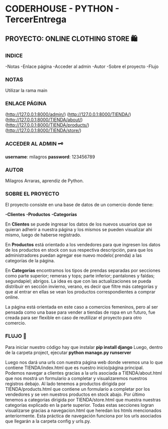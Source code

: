# CODERHOUSE - PYTHON - TercerEntrega #

## PROYECTO: ONLINE CLOTHING STORE :shopping:

### INDICE ###

-Notas
-Enlace página
-Acceder al admin
-Autor
-Sobre el proyecto
-Flujo

### NOTAS ###
Utilizar la rama main

### ENLACE PÁGINA ###

(http://127.0.0.1:8000/admin/)
(http://127.0.0.1:8000/TIENDA/)
(http://127.0.0.1:8000/TIENDA/about/)
(http://127.0.0.1:8000/TIENDA/products/)
(http://127.0.0.1:8000/TIENDA/store/)


### ACCEDER AL ADMIN  :old_key:

**username**: milagros
**password**: 123456789

### AUTOR ###

Milagros Arraras, aprendiz de Python.


### SOBRE EL PROYECTO ###

El proyecto consiste en una base de datos de un comercio donde tiene:

**-Clientes**
**-Productos**
**-Categorías**

En **Clientes** se puede ingresar los datos de los nuevos usuarios que se quieran adherir a nuestra página y los mismos se pueden visualizar ahi mismo, luego de haberse registrado.

En **Productos** está orientado a los vendedores para que ingresen los datos de los productos en stock con sus respectiva descripción, para que los administradores puedan agregar ese nuevo modelo( prenda) a las categorías de la página.

En **Categorías** encontramos los tipos de prendas separadas por secciones como parte superior; remeras y tops; parte inferior; pantalones y faldas; segundapiel; abrigos. La idea es que con las actualizaciones se pueda distribuir en sección invierno, verano, es decir que filtre más categorías y que al entrar en ellas se vean los productos correspondientes a comprar online.


La página está orientada en este caso a comercios femeninos, pero al ser pensada como una base para vender a tiendas de ropa en un futuro, fue creada para ser flexible en caso de reutilizar el proyecto para otro comercio. 



### FLUJO  :triangular_flag_on_post:

Para iniciar nuestro código hay que instalar **pip install django**
Luego, dentro de la carpeta project, ejecutar **python manage.py runserver**

Luego nos dará una urls con nuestra página web donde veremos una lo que contiene TIENDA/index.html que es nuestro inicio/página principal. Podemos navegar a clientes gracias a la urls asociada a TIENDA/about.html que nos mostrá un formulario a completar y visualizaremos nuestros registros debajo. Al lado tenemos a productos dirigida por TIENDA/products.html que contiene un formulario a completar por los vendedores y se ven nuestros productos en stock abajo. Por último tenemos a categorias dirigida por TIENDA/store.html que muestra nuestras categorías explicado en la parte superior. Todas estas secciones logran visualizarse gracias a navegacion.html que heredan los htmls mencionados anteriormente. Esta práctica de navegación funciona por los urls asociados que llegarán a la carpeta config y urls.py.









